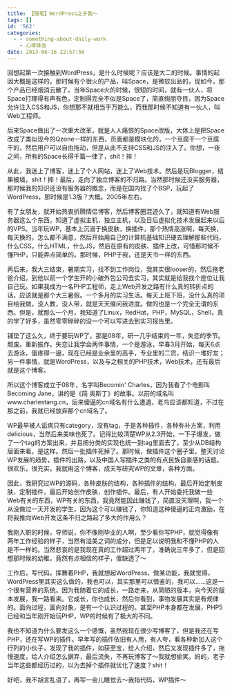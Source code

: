 ```yaml
---
title: 【随笔】WordPress之于我～
tags: []
id: '562'
categories:
  - - something-about-daily-work
    - 心得体会
date: 2013-06-16 22:57:50
---
```


回想起第一次接触到WordPress，是什么时候呢？应该是大二的时候。事情的起因大概是这样的，那时候有个很火的产品，叫Space，是微软出品的，现如今，那个产品已经烟消云散了。当年Space火的时候，很短的时间，就有一伙人，将Space打理得有声有色，定制得完全不似是Space了，简直绚丽夺目，因为Space允许注入CSS和JS，你想那不就相当于万能么，而我那时候不知道有一伙人，叫Web工程师。

后来Space做出了一次重大改革，就是人人痛恨的Space改版，大体上是把Space改成了类似现今的Qzone一样的东西，页面都是模块化的，一个豆腐干一个豆腐干的，然后用户可以自由拖动，但是从此不支持CSS和JS的注入了。你想，一夜之间，所有的Space长得千篇一律了，shit！摔！
<!-- more -->
从此，我迷上了博客，迷上了个人网站，迷上了Web技术。然后是玩Blogger，结果被墙，shit！摔！最后，走向了独立博客的不归路。当然那时候还没买服务器，那时候我的知识还没有服务器的概念，而是在国内找了个BSP，玩起了WordPress，那时候是1.3版？大概。2005年左右。

有了女朋友，就开始热衷折腾情侣博客，然后博客圈混迹久了，就知道有Web服务器这么个东西，知道了虚拟主机，独立主机，以及日后虚拟化技术发展起来以后的VPS。当年玩WP，基本上沉溺于换皮肤，换插件，那个热情高涨啊，每天换，每天换的，怎么都不满意，然后开始用自己的计算机基础知识硬去理解那些代码，什么CSS，什么HTML，什么JS，然后在原有的皮肤、插件上改，可惜那时候不懂PHP，只能弄点简单的。那时候，PHP于我，还是天书一样的东西。

再后来，我大三结束，暑期实习，找不到工作岗位，我其实很looser的，然后拖老爸介绍，到他以前一个学生开的小破外包公司去实习，其实就是给我找个座位让我自己玩。如果我成为一名PHP工程师，走上Web开发之路有什么真的转折点的话，应该就是那个大三暑假。一个多月的实习生活。每天上班下班，没什么真的项目给我做，没人教，没人带，就是天天催问我进度。做的也是一个完全无谓的东西。但是，就那么一个月，我知道了Linux，RedHat，PHP，MySQL，Shell，真的学了好多，虽然零零碎碎的没一个可以写进去到实习报告里。

铺垫了这么久，终于要玩WP了。那是08年，研一几乎结束的一年，失恋的季节。颓废。重新振作。失恋让我学会两件事情，一个是游泳，早春3月开始，每天6点去游泳，蛋疼得一逼，现在已经是业余里的高手，专业里的二货，结识一堆好友；另一件事情，就是WordPress，以及与之相关的PHP技术，Web技术，还有最后就是这个博客。

所以这个博客成立于08年，名字叫Becomin' Charles，因为我看了个电影叫Becoming Jane，讲的是《简 奥斯丁》的故事。以前的域名叫www.charlestang.cn，后来傻逼的cn域名有什么遭遇，老鸟应该都知道，不过在那之前，我就已经放弃那个cn域名了。

WP最早被人诟病只有category，没有tag，于是各种插件，各种弥补方案，利用delicious，当然后来美味也死了。记得比较清楚WP从2.3开始，一下子爆发，做了一个tag的方案出来，并且把分类的实现也统一到tag里面去了，至少从DB结构层面来看，是这样。然后一批插件死掉了。那时候，做插件这个圈子里，整天讨论WP发展的趋势，插件的出路，以及中国人写插件之类的有点民族自豪感的话题。很欢乐，很充实。我就用这个博客，成天写研究WP的文章，各种方面。

因此，我研究过WP的源码，各种皮肤的结构，各种插件的结构，最后开始定制皮肤，定制插件，最后开始创作皮肤，创作插件。最后，有人开始委托我做一些Web有关的东西，WP有关的东西，我竟然能因此赚钱了，简直没天理啊，我一个从没做过一天开发的学生，因为这个可以赚钱了，你知道这种傻逼的正向激励，在将我推向Web开发这条不归之路起了多大的作用么？

我刚入职的时候，导师说，你不像刚毕业的人啊，至少看你写PHP，就觉得像有两年工作经验的样子，当然有溢美之词的成分，但是足以说明我和不懂PHP的人是不一样的。当然悲哀的是我现在真的工作超过两年了，准确说三年多了，但是回想那时候的幼稚，竟然有点相信的样子，傻缺透了～

工作后，写代码，挥舞着PHP，我就想起WordPress，做某功能，我就觉得，WordPress里其实这么做的，我也可以，其实那里可以借鉴的，我可以……这是一个很有营养的系统。因为我随着它的成长，一路走来，从简陋的版本，向今天的版本发展，我一路看来。它成长，你也成长，然后你看到，事物发展其实是有规律的。面向过程，面向对象，是有一个认识过程的。甚至PHP本身都在发展，PHP5已经和当年刚开始玩PHP，WP的时候有了极大的不同。

我也不知道为什么要发这么一个感慨，虽然我现在很少写博客了，但是我还在写PHP，还在写WP的插件。早年写的插件依旧有人用，有人夸，看各种新加入这个行列的小伙子，发现了我的插件，如获至宝，给人介绍，然后又发现插件多了，拖慢速度，给人介绍怎么摒弃，最后流失，不再玩博客了～我就想偷笑。妈的，老子当年这些都经历过的，以为去掉个插件就优化了速度？shit！

好吧，我不胡言乱语了，再写一会儿睡觉去～我指代码，WP插件～